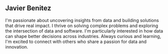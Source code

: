 ## Javier Benitez

I'm passionate about uncovering insights from data and building solutions that drive real impact. I thrive on solving complex problems and exploring the intersection of data and software. I'm particularly interested in how data can shape better decisions across industries. Always curious and learning, I'm excited to connect with others who share a passion for data and innovation. 
